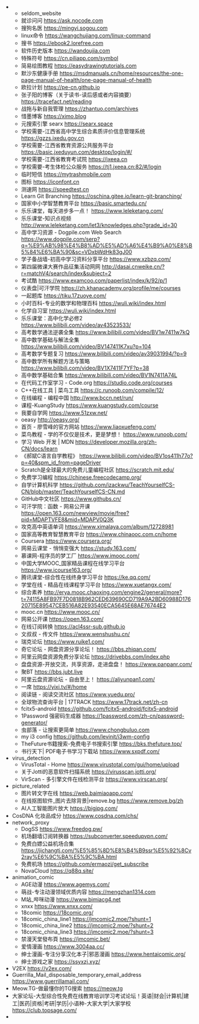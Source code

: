 - * seldom_website
  * 就诊问问 https://ask.nocode.com
  * 搜狗名医 https://mingyi.sogou.com
  * linux命令 https://wangchujiang.com/linux-command
  * 搜书 https://ebook2.lorefree.com
  * 软件历史版本 https://wandoujia.com
  * 特殊符号 https://cn.piliapp.com/symbol
  * 简易绘图教程 https://easydrawingtutorials.com
  * 默沙东健康手册 https://msdmanuals.cn/home/resources/the-one-page-manual-of-health/one-page-manual-of-health
  * 欧拉计划 https://pe-cn.github.io
  * 张子阳的博客（关于读书-读后感或者内容摘要） https://tracefact.net/reading
  * 战拖与新自我管理 https://zhantuo.com/archives
  * 惜墨博客 https://ximo.blog
  * 元搜索引擎 searx https://searx.space
  * 学校需要-江西省高中学生综合素质评价信息管理系统 https://gzzs.jxedu.gov.cn
  * 学校需要-江西省教育资源公共服务平台 https://basic.jxeduyun.com/desktop/login/#/
  * 学校需要-江西省教育考试院 https://jxeea.cn
  * 学校需要-考生体检公众服务 https://tj1.jxeea.cn:82/#/login
  * 临时短信 https://mytrashmobile.com
  * 图标 https://iconfont.cn
  * 测速网 https://speedtest.cn
  * Learn Git Branching https://oschina.gitee.io/learn-git-branching/
  * 国家中小学智慧教育平台 https://basic.smartedu.cn/
  * 乐乐课堂，每天进步多一点！ https://www.leleketang.com/
  * 乐乐课堂-知识点视频 http://www.leleketang.com/let3/knowledges.php?grade_id=30
  * 高中学习资源 - Dogpile.com Web Search https://www.dogpile.com/serp?q=%E9%AB%98%E4%B8%AD%E5%AD%A6%E4%B9%A0%E8%B5%84%E6%BA%90&sc=VDxbWdHk83gJ00
  * 学子备战墙-初高中学习资料分享平台 https://www.xzbzq.com/
  * 第四届微课大赛作品征集活动网网 http://dasai.cnweike.cn/?r=matchV4/search/index&subject=2
  * 考试酷 https://www.examcoo.com/paperlist/index/k/92/p/1
  * 仪表盘|可汗学院 https://zh.khanacademy.org/profile/me/courses
  * 一起题库 https://tiku.17zuoye.com/
  * 小时百科-专业的数学和物理百科 https://wuli.wiki/index.html
  * 化学自习室 https://wuli.wiki/index.html
  * 乐乐课堂：高中化学必修2 https://www.bilibili.com/video/av43523533/
  * 高考数学通法逆袭全集 https://www.bilibili.com/video/BV1w7411w7kQ
  * 高中数学基础与解法全集 https://www.bilibili.com/video/BV147411K7xu?p=104
  * 高考数学专题复习 https://www.bilibili.com/video/av39031994/?p=9
  * 高中数学所有解题方法与策略 https://www.bilibili.com/video/BV1X7411F7YF?p=38
  * 高中数学基础合集 https://www.bilibili.com/video/BV1N7411A74L
  * 在代码工作室学习 - Code.org https://studio.code.org/courses
  * C++在线工具 | 菜鸟工具 https://c.runoob.com/compile/12/
  * 在线编程 - 编程中国 http://www.bccn.net/run/
  * 课程-KuangStudy https://www.kuangstudy.com/course
  * 我要自学网 https://www.51zxw.net/
  * oeasy http://oeasy.org/
  * 首页 - 廖雪峰的官方网站 https://www.liaoxuefeng.com/
  * 菜鸟教程 - 学的不仅仅是技术，更是梦想！ https://www.runoob.com/
  * 学习 Web 开发 | MDN https://developer.mozilla.org/zh-CN/docs/learn
  * 《郝斌C语言自学教程》 https://www.bilibili.com/video/BV1os411h77o?p=40&spm_id_from=pageDriver
  * Scratch是全球最大的免费儿童编程社区 https://scratch.mit.edu/
  * 免费学习编程 https://chinese.freecodecamp.org/
  * 自学计算机科学 https://github.com/izackwu/TeachYourselfCS-CN/blob/master/TeachYourselfCS-CN.md
  * GitHub中文社区 https://www.githubs.cn/
  * 可汗学院：函数 - 网易公开课 https://open.163.com/newview/movie/free?pid=MDAPTVFE8&mid=MDAPV0Q3K
  * 攻克高中英语单词 https://www.ximalaya.com/album/12728981
  * 国家高等教育智慧教育平台 https://www.chinaooc.com.cn/home
  * Coursera https://www.coursera.org/
  * 网易云课堂 - 悄悄变强大 https://study.163.com/
  * 慕课网-程序员的梦工厂 https://www.imooc.com/
  * 中国大学MOOC_国家精品课程在线学习平台 https://www.icourse163.org/
  * 腾讯课堂-综合性在线终身学习平台 https://ke.qq.com/
  * 学堂在线 - 精品在线课程学习平台 https://www.xuetangx.com/
  * 综合素养 http://erya.mooc.chaoxing.com/engine2/general/more?t=74115A8FB97F7D0818B962CED639690CD719A9A2BD60988D17620715E89547CEB516A82E93540ECA5645E68AE76744E2
  * mooc.cn https://www.mooc.cn/
  * 网易公开课 https://open.163.com/
  * 在线订阅转换 https://acl4ssr-sub.github.io
  * 文叔叔 - 传文件 https://www.wenshushu.cn/
  * 瑞克论坛 https://www.ruike1.com/
  * 奇它论坛 - 网盘资源分享论坛！ https://bbs.zhiqan.com/
  * 阿里云网盘资源免费分享论坛 https://drivebbs.com/index.php
  * 盘盘资源-开放交流，共享资源，走进盘盘！ https://www.panpanr.com/
  * 聚BT https://bbs.jubt.live
  * 阿里云盘资源论坛 - 自由至上！ https://aliyunpan1.com/
  * 一席 https://yixi.tv/#/home
  * 阅读链 - 阅读交流社区 https://www.yuedu.pro/
  * 全球物流查询平台 | 17TRACK https://www.17track.net/zh-cn
  * fcitx5-android https://github.com/fcitx5-android/fcitx5-android
  * 1Password 强密码生成器 https://1password.com/zh-cn/password-generator/
  * 虫部落 - 让搜索更简单 https://www.chongbuluo.com
  * my i3 config https://github.com/levinit/i3wm-config
  * TheFuture书籍搜索-免费电子书搜索引擎 https://bks.thefuture.top/
  * 书行天下| PDF电子书学习下载站 https://www.sxpdf.com/
- virus_detection
  * VirusTotal - Home https://www.virustotal.com/gui/home/upload
  * 关于Jotti的恶意软件扫描系统 https://virusscan.jotti.org/
  * VirScan - 多引擎文件在线检测平台 https://www.virscan.org/
- picture_related
  * 图片转文字在线 https://web.baimiaoapp.com/
  * 在线抠图软件_图片去除背景|remove.bg https://www.remove.bg/zh
  * AI人工智能图片放大 https://bigjpg.com/
- CosDNA 化妆品成分 https://www.cosdna.com/chs/
- network_proxy
  * DogSS https://www.freedog.pw/
  * 机场翻墙订阅转换器 https://subconverter.speedupvpn.com/
  * 免费白嫖公益机场合集 https://jichangtj.com/%E5%85%8D%E8%B4%B9ssr%E5%92%8Cv2ray%E6%9C%BA%E5%9C%BA.html
  * 免费机场 https://github.com/ermaozi/get_subscribe
  * NovaCloud https://q88q.site/
- animation_comic
  * AGE动漫 https://www.agemys.com/
  * 萌战-专注动漫领域优质内容 https://mengzhan1314.com
  * M站_哔咪动漫 https://www.bimiacg4.net
  * xnxx https://www.xnxx.com/
  * 18comic https://18comic.org/
  * 18comic_china_line1 https://jmcomic2.moe/?shunt=1
  * 18comic_china_line2 https://jmcomic2.moe/?shunt=2
  * 18comic_china_line3 https://jmcomic2.moe/?shunt=3
  * 禁漫天堂發布頁 https://jmcomic.bet/
  * 爱情漫画 https://www.3004aa.cc/
  * 绅士漫画-专注分享汉化本子|邪恶漫画 https://www.hentaicomic.org/
  * 绅士游戏之家 https://ssyxzj.xyz/
- V2EX https://v2ex.com/
- Guerrilla_Mail_disposable_temporary_email_address  https://www.guerrillamail.com/
- Meow.TG-做最懂你的TG搜索 https://meow.tg
- 大家论坛-大型综合性免费在线教育培训学习考试论坛！英语|财会|计算机|建工|医药|资格|考研|学历|小语种-大家大学|大家学校 https://club.topsage.com/
-